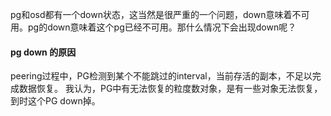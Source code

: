 pg和osd都有一个down状态，这当然是很严重的一个问题，down意味着不可用。pg的down意味着这个pg已经不可用。那什么情况下会出现down呢？

####  pg down 的原因
peering过程中，PG检测到某个不能跳过的interval，当前存活的副本，不足以完成数据恢复。
我认为，PG中有无法恢复的粒度数对象，是有一些对象无法恢复，到时这个PG down掉。
